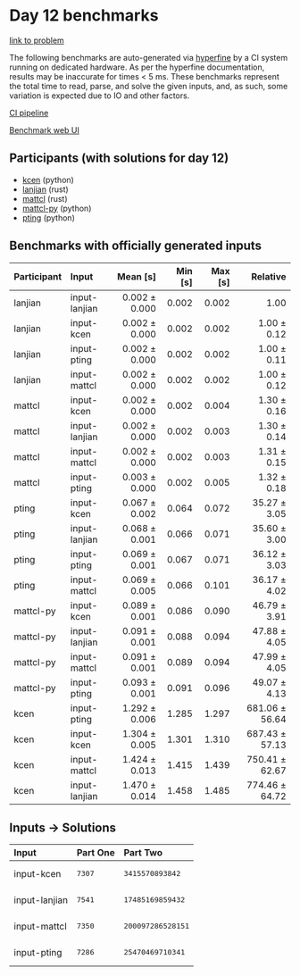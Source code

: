 # Day 12 benchmarks

[link to problem](https://adventofcode.com/2023/day/12)

The following benchmarks are auto-generated via
[hyperfine](https://github.com/sharkdp/hyperfine) by a CI system running on
dedicated hardware. As per the hyperfine documentation, results may be
inaccurate for times < 5 ms. These benchmarks represent the total time to read,
parse, and solve the given inputs, and, as such, some variation is expected due
to IO and other factors.

[CI pipeline](http://ci.papercode.net:8080/teams/main/pipelines/aoc2023)

[Benchmark web UI](https://aoc.ancalagon.black)


## Participants (with solutions for day 12)

- [kcen](https://github.com/kcen/aoc2023) (python)
- [lanjian](https://github.com/lanjian/aoc-2023) (rust)
- [mattcl](https://github.com/mattcl/aoc2023) (rust)
- [mattcl-py](https://github.com/mattcl/aoc2023-py) (python)
- [pting](https://github.com/pting/aoc2023) (python)


## Benchmarks with officially generated inputs

| Participant | Input | Mean [s] | Min [s] | Max [s] | Relative |
|:---|:---|---:|---:|---:|---:|
| lanjian | input-lanjian | 0.002 ± 0.000 | 0.002 | 0.002 | 1.00 |
| lanjian | input-kcen | 0.002 ± 0.000 | 0.002 | 0.002 | 1.00 ± 0.12 |
| lanjian | input-pting | 0.002 ± 0.000 | 0.002 | 0.002 | 1.00 ± 0.11 |
| lanjian | input-mattcl | 0.002 ± 0.000 | 0.002 | 0.002 | 1.00 ± 0.12 |
| mattcl | input-kcen | 0.002 ± 0.000 | 0.002 | 0.004 | 1.30 ± 0.16 |
| mattcl | input-lanjian | 0.002 ± 0.000 | 0.002 | 0.003 | 1.30 ± 0.14 |
| mattcl | input-mattcl | 0.002 ± 0.000 | 0.002 | 0.003 | 1.31 ± 0.15 |
| mattcl | input-pting | 0.003 ± 0.000 | 0.002 | 0.005 | 1.32 ± 0.18 |
| pting | input-kcen | 0.067 ± 0.002 | 0.064 | 0.072 | 35.27 ± 3.05 |
| pting | input-lanjian | 0.068 ± 0.001 | 0.066 | 0.071 | 35.60 ± 3.00 |
| pting | input-pting | 0.069 ± 0.001 | 0.067 | 0.071 | 36.12 ± 3.03 |
| pting | input-mattcl | 0.069 ± 0.005 | 0.066 | 0.101 | 36.17 ± 4.02 |
| mattcl-py | input-kcen | 0.089 ± 0.001 | 0.086 | 0.090 | 46.79 ± 3.91 |
| mattcl-py | input-lanjian | 0.091 ± 0.001 | 0.088 | 0.094 | 47.88 ± 4.05 |
| mattcl-py | input-mattcl | 0.091 ± 0.001 | 0.089 | 0.094 | 47.99 ± 4.05 |
| mattcl-py | input-pting | 0.093 ± 0.001 | 0.091 | 0.096 | 49.07 ± 4.13 |
| kcen | input-pting | 1.292 ± 0.006 | 1.285 | 1.297 | 681.06 ± 56.64 |
| kcen | input-kcen | 1.304 ± 0.005 | 1.301 | 1.310 | 687.43 ± 57.13 |
| kcen | input-mattcl | 1.424 ± 0.013 | 1.415 | 1.439 | 750.41 ± 62.67 |
| kcen | input-lanjian | 1.470 ± 0.014 | 1.458 | 1.485 | 774.46 ± 64.72 |


## Inputs -> Solutions

| Input | Part One | Part Two |
|:---|:---|:---|
|input-kcen|<pre>7307</pre>|<pre>3415570893842</pre>|
|input-lanjian|<pre>7541</pre>|<pre>17485169859432</pre>|
|input-mattcl|<pre>7350</pre>|<pre>200097286528151</pre>|
|input-pting|<pre>7286</pre>|<pre>25470469710341</pre>|